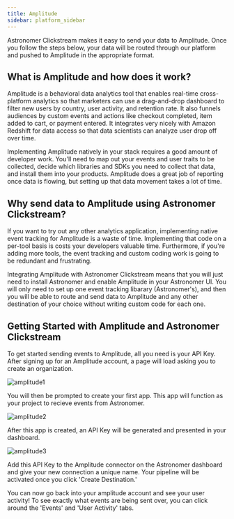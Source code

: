 ```yaml
---
title: Amplitude
sidebar: platform_sidebar
---
```


Astronomer Clickstream makes it easy to send your data to Amplitude. Once you follow the steps below, your data will be routed through our platform and pushed to Amplitude in the appropriate format. 

## What is Amplitude and how does it work?

Amplitude is a behavioral data analytics tool that enables real-time cross-platform analytics so that marketers can use a drag-and-drop dashboard to filter new users by country, user activity, and retention rate. It also funnels audiences by custom events and actions like checkout completed, item added to cart, or payment entered. It integrates very nicely with Amazon Redshift for data access so that data scientists can analyze user drop off over time.

Implementing Amplitude natively in your stack requires a good amount of developer work. You'll need to map out your events and user traits to be collected, decide which libraries and SDKs you need to collect that data, and install them into your products. Amplitude does a great job of reporting once data is flowing, but setting up that data movement takes a lot of time. 

## Why send data to Amplitude using Astronomer Clickstream?

If you want to try out any other analytics application, implementing native event tracking for Amplitude is a waste of time. Implementing that code on a per-tool basis is costs your developers valuable time. Furthermore, if you're adding more tools, the event tracking and custom coding work is going to be redundant and frustrating.

Integrating Amplitude with Astronomer Clickstream means that you will just need to install Astronomer and enable Amplitude in your Astronomer UI. You will only need to set up one event tracking libarary (Astronomer's), and then you will be able to route and send data to Amplitude and any other destination of your choice without writing custom code for each one.

## Getting Started with Amplitude and Astronomer Clickstream

To get started sending events to Amplitude, all you need is your API Key. After signing up for an Amplitude account, a page will load asking you to create an organization.

![amplitude1](../../../images.amplitude1.png)

You will then be prompted to create your first app. This app will function as your project to recieve events from Astronomer.

![amplitude2](../../../images.amplitude2.png)

After this app is created, an API Key will be generated and presented in your dashboard. 

![amplitude3](../../../images.amplitude3.png)

Add this API Key to the Amplitude connector on the Astronomer dashboard and give your new connection a unique name. Your pipeline will be activated once you click 'Create Destination.'

You can now go back into your amplitude account and see your user activity! To see exactly what events are being sent over, you can click around the 'Events' and 'User Activity' tabs.




